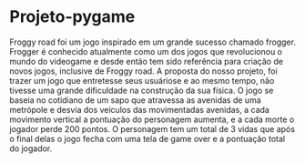# Projeto-pygame
Froggy road foi um jogo inspirado em um grande sucesso chamado frogger. Frogger é conhecido atualmente como um dos jogos que revolucionou
o mundo do videogame e desde então tem sido referência para criação de novos jogos, inclusive de Froggy road. 
A proposta do nosso projeto, foi trazer um jogo que entretesse seus usuáriose e ao mesmo tempo, não tivesse uma grande dificuldade na 
construção da sua física. O jogo se baseia no cotidiano de um sapo que atravessa as avenidas de uma metrópole e desvia dos veículos das 
movimentadas avenidas, a cada movimento vertical a pontuação do personagem aumenta, e a cada morte o jogador perde 200 pontos. O personagem
tem um total de 3 vidas que após o final delas o jogo fecha com uma tela de game over e a pontuação total do jogador.
